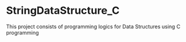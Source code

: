 # StringDataStructure_C
This project consists of programming logics for Data Structures using C programming
